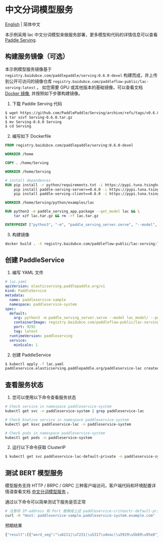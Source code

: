 # 中文分词模型服务

[English](../../en/examples/lac.md) | 简体中文

本示例采用 lac 中文分词模型来做服务部署，更多模型和代码的详情信息可以查看 [Paddle Serving](https://github.com/PaddlePaddle/Serving/blob/develop/python/examples/lac/README_CN.md).

## 构建服务镜像（可选）

本示例模型服务镜像基于 `registry.baidubce.com/paddlepaddle/serving:0.6.0-devel` 构建而成，并上传到公开可访问的镜像仓库 `registry.baidubce.com/paddleflow-public/lac-serving:latest` 。
如您需要 GPU 或其他版本的基础镜像，可以查看文档 [Docker 镜像](https://github.com/PaddlePaddle/Serving/blob/v0.6.0/doc/DOCKER_IMAGES_CN.md), 并按照如下步骤构建镜像。

1. 下载 Paddle Serving 代码

```bash
$ wget https://github.com/PaddlePaddle/Serving/archive/refs/tags/v0.6.0.tar.gz
$ tar xzvf Serving-0.6.0.tar.gz
$ mv Serving-0.6.0 Serving
$ cd Serving
```

2. 编写如下 Dockerfile

```Dockerfile
FROM registry.baidubce.com/paddlepaddle/serving:0.6.0-devel

WORKDIR /home

COPY . /home/Serving

WORKDIR /home/Serving

# install depandences
RUN pip install -r python/requirements.txt -i https://pypi.tuna.tsinghua.edu.cn/simple && \
    pip install paddle-serving-server==0.6.0 -i https://pypi.tuna.tsinghua.edu.cn/simple && \
    pip install paddle-serving-client==0.6.0 -i https://pypi.tuna.tsinghua.edu.cn/simple

WORKDIR /home/Serving/python/examples/lac

RUN python3 -m paddle_serving_app.package --get_model lac && \
    tar xzf lac.tar.gz && rm -rf lac.tar.gz

ENTRYPOINT ["python3", "-m", "paddle_serving_server.serve", "--model", "lac_model/", "--port", "9292"]
```

3. 构建镜像

```bash
docker build . -t registry.baidubce.com/paddleflow-public/lac-serving:latest
```

## 创建 PaddleService

1. 编写 YAML 文件

```yaml
# lac.yaml
apiVersion: elasticserving.paddlepaddle.org/v1
kind: PaddleService
metadata:
  name: paddleservice-sample
  namespace: paddleservice-system
spec:
  default:
    arg: python3 -m paddle_serving_server.serve --model lac_model/ --port 9292
    containerImage: registry.baidubce.com/paddleflow-public/lac-serving
    port: 9292
    tag: latest
  runtimeVersion: paddleserving
  service:
    minScale: 1
```

2. 创建 PaddleService

```bash
$ kubectl apply -f lac.yaml
paddleservice.elasticserving.paddlepaddle.org/paddleservice-lac created
```

## 查看服务状态

1. 您可以使用以下命令查看服务状态

```bash
# Check service in namespace paddleservice-system
kubectl get svc -n paddleservice-system | grep paddleservice-lac

# Check knative service in namespace paddleservice-system
kubectl get ksvc paddleservice-lac -n paddleservice-system

# Check pods in namespace paddleservice-system
kubectl get pods -n paddleservice-system
```

2. 运行以下命令获取 ClusterIP
```bash
$ kubectl get svc paddleservice-lac-default-private -n paddleservice-system
```

## 测试 BERT 模型服务

模型服务支持 HTTP / BRPC / GRPC 三种客户端访问，客户端代码和环境配置详情请查看文档 [中文分词模型服务](https://github.com/PaddlePaddle/Serving/blob/develop/python/examples/lac/README_CN.md) 。

通过以下命令可以简单测试下服务是否正常
```bash
# 注意将 IP-address 和 Port 替换成上述 paddleservice-criteoctr-default-private service 的 cluster-ip 和端口。
curl -H "Host: paddleservice-sample.paddleservice-system.example.com" -H "Content-Type:application/json" -X POST -d '{"feed":[{"words": "我爱北京天安门"}], "fetch":["word_seg"]}' http://<IP-address>:<Port>/lac/prediction
```

预期结果
```bash
{"result":[{"word_seg":"\u6211|\u7231|\u5317\u4eac|\u5929\u5b89\u95e8"}]}
```
